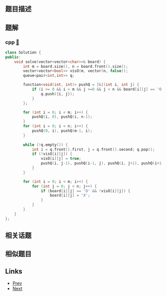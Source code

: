 
# [](https://leetcode-cn.com/problems/surrounded-regions)

## 题目描述



## 题解

### cpp [🔗](surrounded-regions.cpp) 
```cpp
class Solution {
public:
    void solve(vector<vector<char>>& board) {
        int m = board.size(), n = board.front().size();
        vector<vector<bool>> visO(m, vector(n, false));
        queue<pair<int,int>> q;

        function<void(int, int)> pushQ = [&](int i, int j) {
            if (i >= 0 && i < m && j >=0 && j < n && board[i][j] == 'O') {
                q.push({i, j});
            }
        };

        for (int i = 0; i < m; i++) {
            pushQ(i, 0), pushQ(i, n-1);
        }
        for (int i = 0; i < n; i++) {
            pushQ(0, i), pushQ(m-1, i);
        }
        
        while (!q.empty()) {
            int i = q.front().first, j = q.front().second; q.pop();
            if (!visO[i][j]) {
                visO[i][j] = true;
                pushQ(i, j-1), pushQ(i-1, j), pushQ(i, j+1), pushQ(i+1, j);
            }
        }

        for (int i = 0; i < m; i++) {
            for (int j = 0; j < n; j++) {
                if (board[i][j] == 'O' && !visO[i][j]) {
                    board[i][j] = 'X';
                }
            }
        }
    }
};
```


## 相关话题



## 相似题目



## Links

- [Prev](../sum-root-to-leaf-numbers/README.md) 
- [Next](../single-number/README.md) 

